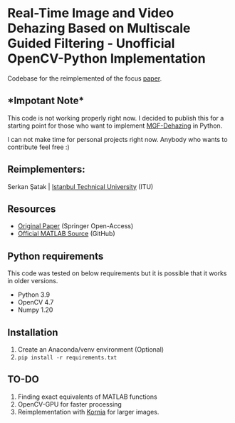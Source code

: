 # Real-Time Image and Video Dehazing Based on Multiscale Guided Filtering - Unofficial OpenCV-Python Implementation

Codebase for the reimplemented of the focus [paper](https://rdcu.be/cTCIV).

## \*Impotant Note\*

  This code is not working properly right now. I decided to publish this for a starting point for those who want to implement [MGF-Dehazing](https://github.com/viengiaan/MGF_dehazing) in Python. 

  I can not make time for personal projects right now. Anybody who wants to contribute feel free :)

## Reimplementers:

Serkan Şatak | [Istanbul Technical University](https://www.itu.edu.tr/en) (ITU)

## Resources

- [Original Paper](https://rdcu.be/cTCIV) (Springer Open-Access)
- [Official MATLAB Source](https://github.com/viengiaan/MGF_dehazing) (GitHub)

## Python requirements
This code was tested on below requirements but it is possible that it works in older versions.

- Python 3.9
- OpenCV 4.7
- Numpy 1.20

## Installation
1. Create an Anaconda/venv environment (Optional)
2.  ```pip install -r requirements.txt```

## TO-DO

1. Finding exact equivalents of MATLAB functions
2. OpenCV-GPU for faster processing
3. Reimplementation with [Kornia](https://github.com/kornia/kornia) for larger images.